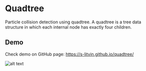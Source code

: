 # Quadtree
Particle collision detection using quadtree. A quadtree is a tree data structure in which each internal node has exactly four children.

## Demo
Check demo on GitHub page: https://s-litvin.github.io/quadtree/

![alt text](https://raw.githubusercontent.com/s-litvin/quadtree/master/preview.png)
 
